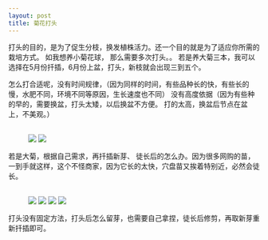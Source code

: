 ```yaml
---
layout: post
title: 菊花打头
---
```


打头的目的，是为了促生分枝，换发植株活力。还一个目的就是为了适应你所需的栽培方式。
如我想养小菊花球， 那么需要多次打头。。 若是养大菊三本，我可以选择在5月份扦插，6月份上盆，打头，新枝就会出现三到五个。 

怎么打合适呢，没有时间规律，（因为同样的时间，有些品种长的快，有些长的慢，水肥不同，环境不同等原因，生长速度也不同）
没有高度依据（因为有些种的早的，需要换盆，打头太矮，以后换盆不方便。 打的太高，换盆后节点在盆上，不美观。）

<figure>
  <br/>
  <a>
    <img src="{{site.url}}/source/my_picts/chry/head-1.png">
    <img src="{{site.url}}/source/my_picts/chry/head-2.png">
  </a>
  <br/>
</figure>

若是大菊，根据自己需求，再扦插新芽、
徒长后的怎么办。因为很多网购的苗，一到手就这样，这个不怪商家，因为它长的太快，穴盘苗又挨着特别近，必然会徒长。

<figure>
  <br/>
  <a>
    <img src="{{site.url}}/source/my_picts/chry/head-3.png">
    <img src="{{site.url}}/source/my_picts/chry/head-4.png">
    <img src="{{site.url}}/source/my_picts/chry/head-5.png">
    <img src="{{site.url}}/source/my_picts/chry/head-6.png">
  </a>
  <br/>
</figure>

打头没有固定方法，打头后怎么留芽，也需要自己拿捏，徒长后修剪，再取新芽重新扦插即可。